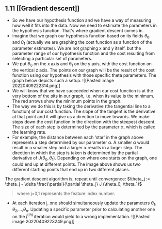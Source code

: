 ## 1.11 [[Gradient descent]]
- So we have our hypothesis function and we have a way of measuring how well it fits into the data. Now we need to estimate the parameters in the hypothesis function. That's where gradient descent comes in.
- Imagine that we graph our hypothesis function based on its fields $\theta_0$ and $\theta_1$ (actually we are graphing the cost function as a function of the parameter estimates). We are not graphing x and y itself, but the parameter range of our hypothesis function and the cost resulting from selecting a particular set of parameters.
- We put $\theta_0$ on the x axis and $\theta_1$ on the y axis, with the cost function on the vertical z axis. The points on our graph will be the result of the cost function using our hypothesis with those specific theta parameters. The graph below depicts such a setup.
![[Pasted image 20220409222314.png]]
- We will know that we have succeeded when our cost function is at the very bottom of the pits in our graph, i.e. when its value is the minimum. The red arrows show the minimum points in the graph.
- The way we do this is by taking the derivative (the tangential line to a function) of our cost function. The slope of the tangent is the derivative at that point and it will give us a direction to move towards. We make steps down the cost function in the direction with the steepest descent. The size of each step is determined by the parameter α, which is called the learning rate.
- For example, the distance between each 'star' in the graph above represents a step determined by our parameter α. A smaller α would result in a smaller step and a larger α results in a larger step. The direction in which the step is taken is determined by the partial derivative of $J(\theta_0,\theta_1)$. Depending on where one starts on the graph, one could end up at different points. The image above shows us two different starting points that end up in two different places.

The gradient descent algorithm is, repeat until convergence:
$\theta_j := \theta_j - \delta \frac{\partial}{\partial \theta_j} J (\theta_0, \theta_1)$

> where j=0,1 represents the feature index number.

- At each iteration j, one should simultaneously update the parameters $\theta_1$, $\theta_2$,...,$\theta_n$. Updating a specific parameter prior to calculating another one on the $j^{(th)}$ iteration would yield to a wrong implementation.
![[Pasted image 20220409223249.png]]